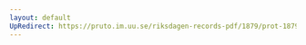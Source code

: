 ```yaml
---
layout: default
UpRedirect: https://pruto.im.uu.se/riksdagen-records-pdf/1879/prot-1879--ak--032/prot-1879--ak--032_008.pdf
---
```


